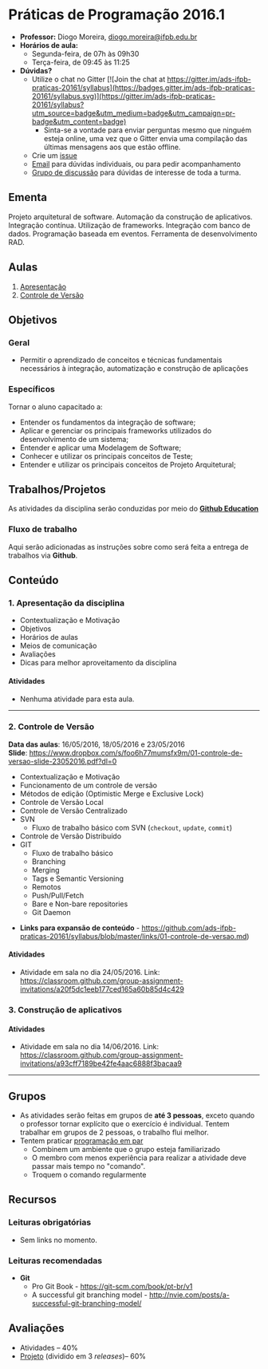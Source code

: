 # Práticas de Programação 2016.1

* **Professor:** Diogo Moreira, [diogo.moreira@ifpb.edu.br](mailto:diogo.moreira@ifpb.edu.br)
* **Horários de aula:**
    - Segunda-feira, de 07h às 09h30
    - Terça-feira, de 09:45 às 11:25
* **Dúvidas?**
    * Utilize o chat no Gitter [![Join the chat at https://gitter.im/ads-ifpb-praticas-20161/syllabus](https://badges.gitter.im/ads-ifpb-praticas-20161/syllabus.svg)](https://gitter.im/ads-ifpb-praticas-20161/syllabus?utm_source=badge&utm_medium=badge&utm_campaign=pr-badge&utm_content=badge)
        * Sinta-se a vontade para enviar perguntas mesmo que ninguém esteja online, uma vez que o Gitter envia uma compilação das últimas mensagens aos que estão offline.
    * Crie um [issue](https://github.com/ads-ifpb-praticas-20161/syllabus/issues)
   * [Email](mailto:diogo.moreira@ifpb.edu.br) para dúvidas individuais, ou para pedir acompanhamento
   * [Grupo de discussão](https://groups.google.com/forum/#!forum/ads-ifpb-praticas-programacao) para dúvidas de interesse de toda a turma.

## Ementa 

Projeto arquitetural de software. Automação da construção de aplicativos. Integração contínua. Utilização de frameworks. Integração com banco de dados. Programação baseada em eventos. Ferramenta de desenvolvimento RAD.

## Aulas

1. [Apresentação](#user-content-apresentacao)
2. [Controle de Versão](#user-content-vcs)

## Objetivos

### Geral

* Permitir o aprendizado de conceitos e técnicas fundamentais necessários à integração, automatização e construção de aplicações

### Específicos

Tornar o aluno capacitado a:

* Entender os fundamentos da integração de software;
* Aplicar e gerenciar os principais frameworks utilizados do desenvolvimento de um sistema;
* Entender e aplicar uma Modelagem de Software;
* Conhecer e utilizar os principais conceitos de Teste;
* Entender e utilizar os principais conceitos de Projeto Arquitetural;

## Trabalhos/Projetos

As atividades da disciplina serão conduzidas por meio do [**Github Education**](https://classroom.github.com/classrooms/19227919-padroes-de-projeto-2016-1)

### Fluxo de trabalho

Aqui serão adicionadas as instruções sobre como será feita a entrega de trabalhos via **Github**.

## Conteúdo

### 1. <a name="apresentacao">Apresentação da disciplina</a>

- Contextualização e Motivação
- Objetivos
- Horários de aulas
- Meios de comunicação
- Avaliações
- Dicas para melhor aproveitamento da disciplina

#### Atividades

* Nenhuma atividade para esta aula.

---

### 2. <a name="vcs">Controle de Versão</a>

**Data das aulas**: 16/05/2016, 18/05/2016 e 23/05/2016<br/>
**Slide**: https://www.dropbox.com/s/foo6h77mumsfx9m/01-controle-de-versao-slide-23052016.pdf?dl=0

- Contextualização e Motivação
- Funcionamento de um controle de versão
- Métodos de edição (Optimistic Merge e Exclusive Lock)
- Controle de Versão Local
- Controle de Versão Centralizado
- SVN
    + Fluxo de trabalho básico com SVN (`checkout`, `update`, `commit`)
- Controle de Versão Distribuído
- GIT
    + Fluxo de trabalho básico
    + Branching
    + Merging
    + Tags e Semantic Versioning
    + Remotos
    + Push/Pull/Fetch
    + Bare e Non-bare repositories
    + Git Daemon

* **Links para expansão de conteúdo** - https://github.com/ads-ifpb-praticas-20161/syllabus/blob/master/links/01-controle-de-versao.md)

#### Atividades

* Atividade em sala no dia 24/05/2016. Link: https://classroom.github.com/group-assignment-invitations/a20f5dc1eeb177ced165a60b85d4c429

### 3. <a name="construcao">Construção de aplicativos</a>

#### Atividades

* Atividade em sala no dia 14/06/2016. Link: https://classroom.github.com/group-assignment-invitations/a93cff7189be42fe4aac6888f3bacaa9

---


## Grupos

* As atividades serão feitas em grupos de **até 3 pessoas**, exceto quando o professor tornar explícito que o exercício é individual. Tentem trabalhar em grupos de 2 pessoas, o trabalho flui melhor.
* Tentem praticar [programação em par](http://www.desenvolvimentoagil.com.br/xp/praticas/programacao_par)
    - Combinem um ambiente que o grupo esteja familiarizado
    - O membro com menos experiência para realizar a atividade deve passar mais tempo no "comando".
    - Troquem o comando regularmente

## Recursos

### Leituras obrigatórias

* Sem links no momento.

### Leituras recomendadas

* **Git**
    - Pro Git Book - https://git-scm.com/book/pt-br/v1
    - A successful git branching model - http://nvie.com/posts/a-successful-git-branching-model/

## Avaliações

* Atividades – 40%
* [Projeto](https://www.dropbox.com/s/4rs9mlgqioputg4/projeto-praticas.pdf?dl=0) (dividido em 3 *releases*)– 60%
